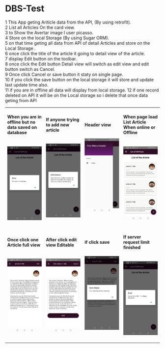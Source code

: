 # DBS-Test
1   This App geting Ariticle data from the API, (By using retrofit).<br>
2	  List all Articles On the card view.<br>
3	  to Show the Avertar image I user picasso.<br>
4	  Store on the local Storage (By using Sugar ORM).<br>
5   on that time geting all data from API of detail Articles and store on the Local Storage .<br>
6	  once click the title of the article it going to detail view of the article.<br>
7	  display Edit button on the toolbar.<br>
8	  once click the Edit button Detail view will switch as edit view and edit button switch as Cancel.<br>
9	  Once click Cancel or save button it staty on single page.<br>
10	if you click the save button on the local storage it will store and update last update time also.<br>
11	if you are in offline  all data will display from local storage.
12  if one record deleted on API it will be on the Local storage so i delete that once data geting from API
<table>
  <tr>
    <td width="25%">
      <h4>When you are in offline but no data saved on database<h4></br>
      <img src="https://github.com/Anujan1993/DBS-Test/blob/master/screenshots/Screenshot_20200608_093430_com.example.dbs.jpg" alt="alt text">
    </td>
    <td width="25%">
      <h4>If anyone trying to add new article<h4></br>
      <img src="https://github.com/Anujan1993/DBS-Test/blob/master/screenshots/Screenshot_20200608_093437_com.example.dbs.jpg" alt="alt text">
    </td>
    <td width="25%">
      <h4>Header view<h4></br>
      <img src="https://github.com/Anujan1993/DBS-Test/blob/master/screenshots/Screenshot_20200608_093440_com.example.dbs.jpg" alt="alt text">
    </td>
    <td width="25%">
      <h4>When page load List Article When online or Offline<h4></br>
      <img src="https://github.com/Anujan1993/DBS-Test/blob/master/screenshots/Screenshot_20200608_094830_com.example.dbs.jpg" alt="alt text">
    </td>
  </tr>
  <tr>
    <td width="25%">
      <h4>Once click one Article full view<h4></br>
      <img src="https://github.com/Anujan1993/DBS-Test/blob/master/screenshots/Screenshot_20200608_094837_com.example.dbs.jpg" alt="alt text">
    </td>
    <td width="25%">
      <h4>After click edit view Editable<h4></br>
      <img src="https://github.com/Anujan1993/DBS-Test/blob/master/screenshots/Screenshot_20200608_094841_com.example.dbs.jpg" alt="alt text">
    </td>
    <td width="25%">
      <h4>if click save<h4></br>
      <img src="https://github.com/Anujan1993/DBS-Test/blob/master/screenshots/Screenshot_20200608_115721_com.example.dbs.jpg" alt="alt text">
    </td>
    <td width="25%">
      <h4>If server request limit finished<h4></br>
      <img src="https://github.com/Anujan1993/DBS-Test/blob/master/screenshots/Screenshot_20200608_120738_com.example.dbs.jpg" alt="alt text">
    </td>
  </tr>
</table
